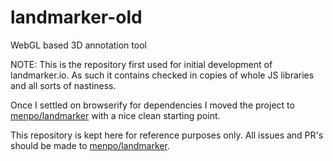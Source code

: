 landmarker-old
==============

WebGL based 3D annotation tool 

NOTE: This is the repository first used for initial development 
of landmarker.io. As such it contains checked in copies of
whole JS libraries and all sorts of nastiness.

Once I settled on browserify for dependencies I moved the project
to [menpo/landmarker](https://github.com/menpo/landmarker) with
a nice clean starting point.

This repository is kept here for reference purposes only. All issues
and PR's should be made to [menpo/landmarker](https://github.com/menpo/landmarker).
